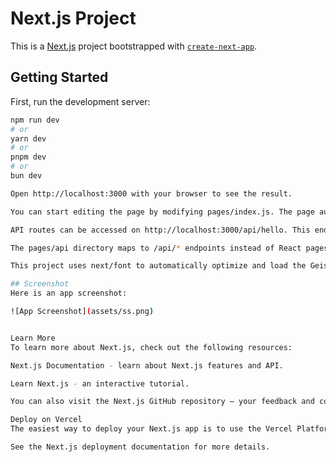 # Next.js Project

This is a [Next.js](https://nextjs.org) project bootstrapped with [`create-next-app`](https://nextjs.org/docs/pages/api-reference/create-next-app).

## Getting Started

First, run the development server:

```bash
npm run dev
# or
yarn dev
# or
pnpm dev
# or
bun dev

Open http://localhost:3000 with your browser to see the result.

You can start editing the page by modifying pages/index.js. The page auto-updates as you edit the file.

API routes can be accessed on http://localhost:3000/api/hello. This endpoint can be edited in pages/api/hello.ts.

The pages/api directory maps to /api/* endpoints instead of React pages.

This project uses next/font to automatically optimize and load the Geist font family.

## Screenshot
Here is an app screenshot:

![App Screenshot](assets/ss.png)


Learn More
To learn more about Next.js, check out the following resources:

Next.js Documentation - learn about Next.js features and API.

Learn Next.js - an interactive tutorial.

You can also visit the Next.js GitHub repository — your feedback and contributions are welcome!

Deploy on Vercel
The easiest way to deploy your Next.js app is to use the Vercel Platform from the creators of Next.js.

See the Next.js deployment documentation for more details.

